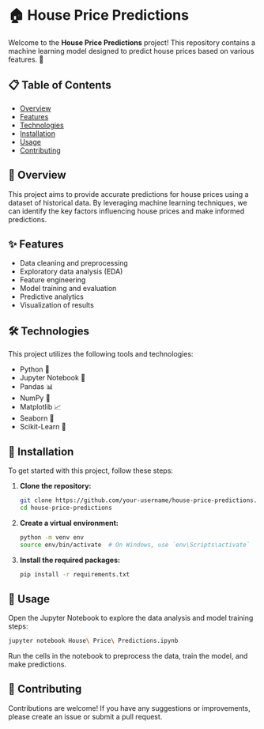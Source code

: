 # 🏠 House Price Predictions

Welcome to the **House Price Predictions** project! This repository contains a machine learning model designed to predict house prices based on various features. 🏡

## 📋 Table of Contents
- [Overview](#overview)
- [Features](#features)
- [Technologies](#technologies)
- [Installation](#installation)
- [Usage](#usage)
- [Contributing](#contributing)

## 🌟 Overview
This project aims to provide accurate predictions for house prices using a dataset of historical data. By leveraging machine learning techniques, we can identify the key factors influencing house prices and make informed predictions.

## ✨ Features
- Data cleaning and preprocessing
- Exploratory data analysis (EDA)
- Feature engineering
- Model training and evaluation
- Predictive analytics
- Visualization of results

## 🛠️ Technologies
This project utilizes the following tools and technologies:
- Python 🐍
- Jupyter Notebook 📓
- Pandas 📊
- NumPy 🔢
- Matplotlib 📈
- Seaborn 🎨
- Scikit-Learn 🤖
  
## 🚀 Installation
To get started with this project, follow these steps:

1. **Clone the repository:**
   ```bash
   git clone https://github.com/your-username/house-price-predictions.git
   cd house-price-predictions
   ```

2. **Create a virtual environment:**
   ```bash
   python -m venv env
   source env/bin/activate  # On Windows, use `env\Scripts\activate`
   ```

3. **Install the required packages:**
   ```bash
   pip install -r requirements.txt
   ```

## 📖 Usage
Open the Jupyter Notebook to explore the data analysis and model training steps:
```bash
jupyter notebook House\ Price\ Predictions.ipynb
```

Run the cells in the notebook to preprocess the data, train the model, and make predictions.

## 🤝 Contributing
Contributions are welcome! If you have any suggestions or improvements, please create an issue or submit a pull request.
